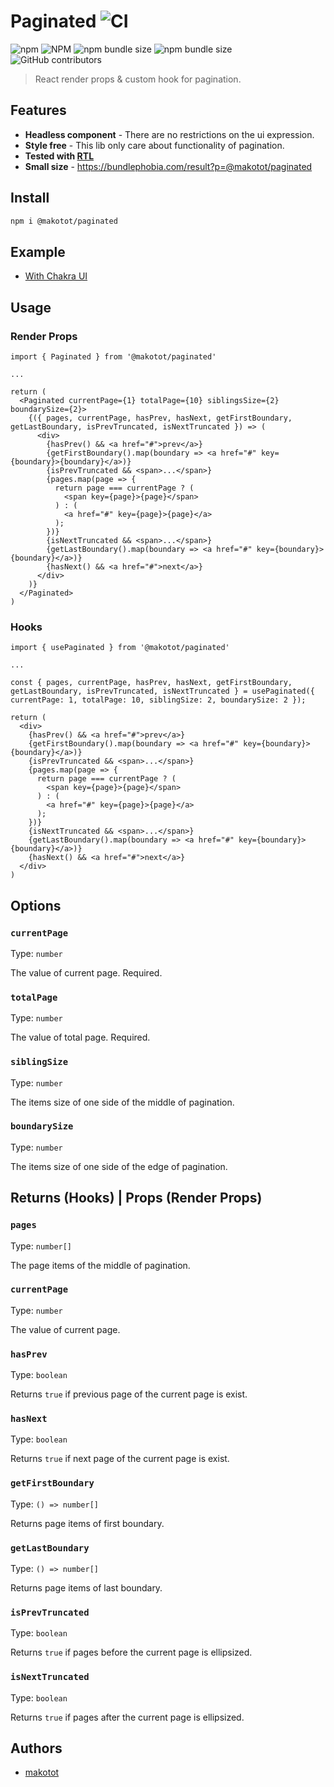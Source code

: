 # Paginated ![CI](https://github.com/makotot/paginated/workflows/CI/badge.svg?branch=master)

![npm](https://img.shields.io/npm/v/@makotot/paginated?style=for-the-badge)
![NPM](https://img.shields.io/npm/l/@makotot/paginated?style=for-the-badge)
![npm bundle size](https://img.shields.io/bundlephobia/min/@makotot/paginated?style=for-the-badge)
![npm bundle size](https://img.shields.io/bundlephobia/minzip/@makotot/paginated?style=for-the-badge)
![GitHub contributors](https://img.shields.io/github/contributors/makotot/paginated?style=for-the-badge)

> React render props & custom hook for pagination.

## Features

- **Headless component** -
  There are no restrictions on the ui expression.
- **Style free** - This lib only care about functionality of pagination.
- **Tested with [RTL](https://github.com/testing-library/react-testing-library)**
- **Small size** - https://bundlephobia.com/result?p=@makotot/paginated

## Install

```sh
npm i @makotot/paginated
```

## Example

- [With Chakra UI](https://codesandbox.io/s/chakra-ui-gtwix)

## Usage

### Render Props

```tsx
import { Paginated } from '@makotot/paginated'

...

return (
  <Paginated currentPage={1} totalPage={10} siblingsSize={2} boundarySize={2}>
    {({ pages, currentPage, hasPrev, hasNext, getFirstBoundary, getLastBoundary, isPrevTruncated, isNextTruncated }) => (
      <div>
        {hasPrev() && <a href="#">prev</a>}
        {getFirstBoundary().map(boundary => <a href="#" key={boundary}>{boundary}</a>)}
        {isPrevTruncated && <span>...</span>}
        {pages.map(page => {
          return page === currentPage ? (
            <span key={page}>{page}</span>
          ) : (
            <a href="#" key={page}>{page}</a>
          );
        })}
        {isNextTruncated && <span>...</span>}
        {getLastBoundary().map(boundary => <a href="#" key={boundary}>{boundary}</a>)}
        {hasNext() && <a href="#">next</a>}
      </div>
    )}
  </Paginated>
)
```

### Hooks

```tsx
import { usePaginated } from '@makotot/paginated'

...

const { pages, currentPage, hasPrev, hasNext, getFirstBoundary, getLastBoundary, isPrevTruncated, isNextTruncated } = usePaginated({ currentPage: 1, totalPage: 10, siblingSize: 2, boundarySize: 2 });

return (
  <div>
    {hasPrev() && <a href="#">prev</a>}
    {getFirstBoundary().map(boundary => <a href="#" key={boundary}>{boundary}</a>)}
    {isPrevTruncated && <span>...</span>}
    {pages.map(page => {
      return page === currentPage ? (
        <span key={page}>{page}</span>
      ) : (
        <a href="#" key={page}>{page}</a>
      );
    })}
    {isNextTruncated && <span>...</span>}
    {getLastBoundary().map(boundary => <a href="#" key={boundary}>{boundary}</a>)}
    {hasNext() && <a href="#">next</a>}
  </div>
)
```

## Options

### `currentPage`

Type: `number`

The value of current page. Required.

### `totalPage`

Type: `number`

The value of total page. Required.

### `siblingSize`

Type: `number`

The items size of one side of the middle of pagination.

### `boundarySize`

Type: `number`

The items size of one side of the edge of pagination.

## Returns (Hooks) | Props (Render Props)

### `pages`

Type: `number[]`

The page items of the middle of pagination.

### `currentPage`

Type: `number`

The value of current page.

### `hasPrev`

Type: `boolean`

Returns `true` if previous page of the current page is exist.

### `hasNext`

Type: `boolean`

Returns `true` if next page of the current page is exist.

### `getFirstBoundary`

Type: `() => number[]`

Returns page items of first boundary.

### `getLastBoundary`

Type: `() => number[]`

Returns page items of last boundary.

### `isPrevTruncated`

Type: `boolean`

Returns `true` if pages before the current page is ellipsized.

### `isNextTruncated`

Type: `boolean`

Returns `true` if pages after the current page is ellipsized.

## Authors

- [makotot](https://github.com/makotot)
